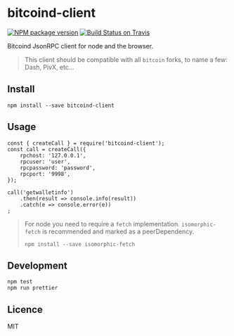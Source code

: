# bitcoind-client

[![NPM package version][npm-svg]][npm-url]
[![Build Status on Travis][travis-svg]][travis-url]

Bitcoind JsonRPC client for node and the browser.

> This client should be compatible with all `bitcoin` forks, to name a few: Dash, PivX, etc...

## Install
```
npm install --save bitcoind-client
```

## Usage
```
const { createCall } = require('bitcoind-client');
const call = createCall({
    rpchost: '127.0.0.1',
    rpcuser: 'user',
    rpcpassword: 'password',
    rpcport: '9998',
});

call('getwalletinfo')
    .then(result => console.info(result))
    .catch(e => console.error(e))
;
```

> For node you need to require a `fetch` implementation.
> `isomorphic-fetch` is recommended and marked as a peerDependency.
> ```
> npm install --save isomorphic-fetch
> ```

## Development
```
npm test
npm run prettier
```

## Licence
MIT

[npm-svg]: https://img.shields.io/npm/v/bitcoind-client.svg
[npm-url]: https://npmjs.org/package/bitcoind-client
[travis-svg]: https://travis-ci.org/LePetitBloc/bitcoind-client.svg
[travis-url]: https://travis-ci.org/LePetitBloc/bitcoind-client
